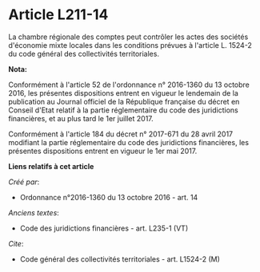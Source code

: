 # Article L211-14

La chambre régionale des comptes peut contrôler les actes des sociétés d'économie mixte locales dans les conditions prévues à
l'article L. 1524-2 du code général des collectivités territoriales.

**Nota:**

Conformément à l'article 52 de l'ordonnance n° 2016-1360 du 13 octobre 2016, les présentes dispositions entrent en vigueur le
lendemain de la publication au Journal officiel de la République française du décret en Conseil d'Etat relatif à la partie
réglementaire du code des juridictions financières, et au plus tard le 1er juillet 2017.

Conformément à l'article 184 du décret n° 2017-671 du 28 avril 2017 modifiant la partie réglementaire du code des
juridictions financières, les présentes dispositions entrent en vigueur le 1er mai 2017.

**Liens relatifs à cet article**

_Créé par_:

  - Ordonnance n°2016-1360 du 13 octobre 2016 - art. 14

_Anciens textes_:

  - Code des juridictions financières - art. L235-1 (VT)

_Cite_:

  - Code général des collectivités territoriales - art. L1524-2 (M)
